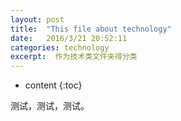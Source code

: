 ```yaml
---
layout: post
title:  "This file about technology"
date:   2016/3/21 20:52:11 
categories: technology
excerpt:  作为技术类文件夹得分类
---
```


* content
{:toc}


测试，测试，测试。   